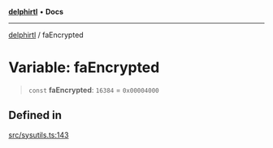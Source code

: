 [**delphirtl**](../README.md) • **Docs**

***

[delphirtl](../globals.md) / faEncrypted

# Variable: faEncrypted

> `const` **faEncrypted**: `16384` = `0x00004000`

## Defined in

[src/sysutils.ts:143](https://github.com/chuacw/delphirtl/blob/7ea4891110a48e6aa35744474c09ae59d2a501a7/src/sysutils.ts#L143)
